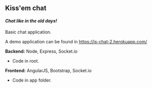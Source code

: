 ## Kiss'em chat

#### *Chat like in the old days!*


Basic chat application.

A demo application can be found in
https://js-chat-2.herokuapp.com/


**Backend:** Node, Express, Socket.io

- Code in root.

**Frontend:** AngularJS, Bootstrap, Socket.io

- Code in app folder.



